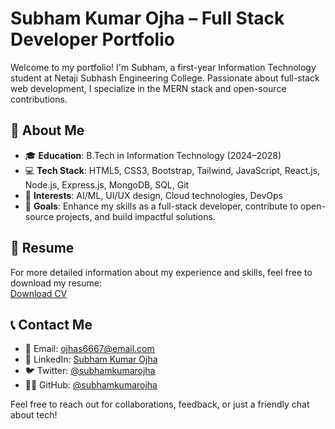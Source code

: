 # Subham Kumar Ojha – Full Stack Developer Portfolio

Welcome to my portfolio! I'm Subham, a first-year Information Technology student at Netaji Subhash Engineering College. Passionate about full-stack web development, I specialize in the MERN stack and open-source contributions.

## 🚀 About Me

- 🎓 **Education**: B.Tech in Information Technology (2024–2028)
- 💻 **Tech Stack**: HTML5, CSS3, Bootstrap, Tailwind, JavaScript, React.js, Node.js, Express.js, MongoDB, SQL, Git
- 🌱 **Interests**: AI/ML, UI/UX design, Cloud technologies, DevOps
- 🎯 **Goals**: Enhance my skills as a full-stack developer, contribute to open-source projects, and build impactful solutions.

## 📄 Resume

For more detailed information about my experience and skills, feel free to download my resume:  
[Download CV](https://subhamkumarojha-portfolio.netlify.app/)

## 📞 Contact Me

- 📧 Email: [ojhas6667@email.com](mailto:ojhas6667@email.com)
- 🔗 LinkedIn: [Subham Kumar Ojha](https://www.linkedin.com/in/subhamkumarojha)
- 🐦 Twitter: [@subhamkumarojha](https://twitter.com/subhamkumarojha)
- 🧑‍💻 GitHub: [@subhamkumarojha](https://github.com/subhamkumarojha)

Feel free to reach out for collaborations, feedback, or just a friendly chat about tech!

